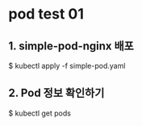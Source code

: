 # pod test 01
## 1. simple-pod-nginx 배포
$ kubectl apply -f simple-pod.yaml

## 2. Pod 정보 확인하기
$ kubectl get pods
